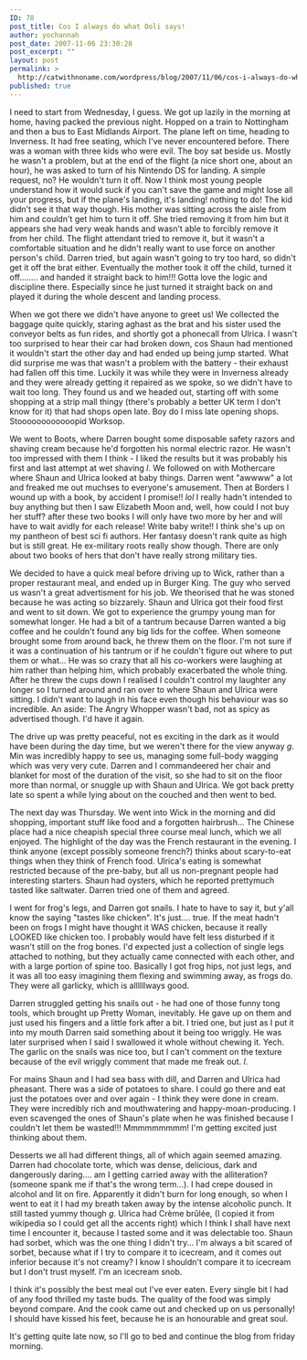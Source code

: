 ```yaml
---
ID: 78
post_title: Cos I always do what Ooli says!
author: yochannah
post_date: 2007-11-06 23:30:28
post_excerpt: ""
layout: post
permalink: >
  http://catwithnoname.com/wordpress/blog/2007/11/06/cos-i-always-do-what-ooli-says/
published: true
---
```

I need to start from Wednesday, I guess. We got up lazily in the morning at home, having packed the previous night. Hopped on a train to Nottingham and then a bus to East Midlands Airport. The plane left on time, heading to Inverness. It had free seating, which I've never encountered before. There was a woman with three kids who were evil. The boy sat beside us. Mostly he wasn't a problem, but at the end of the flight (a nice short one, about an hour), he was asked to turn of his Nintendo DS for landing. A simple request, no? He wouldn't turn it off. Now I think most young people understand how it would suck if you can't save the game and might lose all your progress, but if the plane's landing, it's landing! nothing to do! The kid didn't see it that way though. His mother was sitting across the aisle from him and couldn't get him to turn it off. She tried removing it from him but it appears she had very weak hands and wasn't able to forcibly remove it from her child. The flight attendant tried to remove it, but it wasn't a comfortable situation and he didn't really want to use force on another person's child. Darren tried, but again wasn't going to try too hard, so didn't get it off the brat either. Eventually the mother took it off the child, turned it off........ and handed it straight back to him!!! Gotta love the logic and discipline there. Especially since he just turned it straight back on and played it during the whole descent and landing process. 

When we got there we didn't have anyone to greet us! We collected the baggage quite quickly, staring aghast as the brat and his sister used the conveyor belts as fun rides, and shortly got a phonecall from Ulrica. I wasn't too surprised to hear their car had broken down, cos Shaun had mentioned it wouldn't start the other day and had ended up being jump started. What did surprise me was that wasn't a problem with the battery - their exhaust had fallen off this time. Luckily it was while they were in Inverness already and they were already getting it repaired as we spoke, so we didn't have to wait too long. They found us and we headed out, starting off with some shopping at a strip mall thingy (there's probably a better UK term I don't know for it) that had shops open late. Boy do I miss late opening shops. Stoooooooooooopid Worksop. 

We went to Boots, where Darren bought some disposable safety razors and shaving cream because he'd forgotten his normal electric razor. He wasn't too impressed with them I think - I liked the results but it was probably his first and last attempt at wet shaving *l*. We followed on with Mothercare where Shaun and Ulrica looked at baby things. Darren went "awwww" a lot and freaked me out muchses to everyone's amusement. Then at Borders I wound up with a book, by accident I promise!! *lol* I really hadn't intended to buy anything but then I saw Elizabeth Moon and, well, how could I not buy her stuff? after these two books I will only have two more by her and will have to wait avidly for each release! Write baby write!! I think she's up on my pantheon of best sci fi authors. Her fantasy doesn't rank quite as high but is still great. He ex-military roots really show though. There are only about two books of hers that don't have really strong military ties. 

We decided to have a quick meal before driving up to Wick, rather than a proper restaurant meal, and ended up in Burger King. The guy who served us wasn't a great advertisment for his job. We theorised that he was stoned because he was acting so bizzarely. Shaun and Ulrica got their food first and went to sit down. We got to experience the grumpy young man for somewhat longer. He had a bit of a tantrum because Darren wanted a big coffee and he couldn't found any big lids for the coffee. When someone brought some from around back, he threw them on the floor. I'm not sure if it was a continuation of his tantrum or if he couldn't figure out where to put them or what... He was so crazy that all his co-workers were laughing at him rather than helping  him, which probably exacerbated the whole thing. After he threw the cups down I realised I couldn't control my laughter any longer so I turned around and ran over to where Shaun and Ulrica were sitting. I didn't want to laugh in his face even though his behaviour was so incredible. An aside: The Angry Whopper wasn't bad, not as spicy as advertised though. I'd have it again. 

The drive up was pretty peaceful, not es exciting in the dark as it would have been during the day time, but we weren't there for the view anyway *g*. Min was incredibly happy to see us, managing some full-body wagging which was very very cute. Darren and I commandeered her chair and blanket for most of the duration of the visit, so she had to sit on the floor more than normal, or snuggle up with Shaun and Ulrica. We got back pretty late so spent a while lying about on the couched and then went to bed.

The next day was Thursday. We went into Wick in the morning and did shopping, important stuff like food and a forgotten hairbrush... The Chinese place had a nice cheapish special three course meal lunch, which we all enjoyed. The highlight of the day was the French restaurant in the evening.  I think anyone (except possibly someone french?) thinks about scary-to-eat things when they think of French food. Ulrica's eating is somewhat restricted because of the pre-baby, but all us non-pregnant people had interesting starters. Shaun had oysters, which he reported prettymuch tasted like saltwater. Darren tried one of them and agreed. 

I went for frog's legs, and Darren got snails. I hate to have to say it, but y'all know the saying "tastes like chicken". It's just.... true. If the meat hadn't been on frogs I might have thought it WAS chicken, because it really LOOKED like chicken too. I probably would have felt less disturbed if it wasn't still on the frog bones. I'd expected just a collection of single legs attached to nothing, but they actually came connected with each other, and with a large portion of spine too. Basically I got frog hips, not just legs, and it was all too easy imagining them flexing and swimming away, as frogs do. They were all garlicky, which is allllllways good.

Darren struggled getting his snails out - he had one of those funny tong tools, which brought up Pretty Woman, inevitably. He gave up on them and just used his fingers and a little fork after a bit. I tried one, but just as I put it into my mouth Darren said something about it being too wriggly. He was later surprised when I said I swallowed it whole without chewing it. Yech. The garlic on the snails was nice too, but I can't comment on the texture because of the evil wriggly comment that made me freak out. *l*.  

For mains Shaun and I had sea bass with dill, and Darren and Ulrica had pheasant. There was a side of potatoes to share. I could go there and eat just the potatoes over and over again - I think they were done in cream. They were incredibly rich and mouthwatering and happy-moan-producing. I even scavenged the ones of Shaun's plate when he was finished because I couldn't let them be wasted!!! Mmmmmmmmm! I'm getting excited just thinking about them. 

Desserts we all had different things, all of which again seemed amazing. Darren had chocolate torte, which was dense, delicious, dark and dangerously daring.... am I getting carried away with the alliteration? (someone spank me if that's the wrong term...). I had crepe doused in alcohol and lit on fire. Apparently it didn't burn for long enough, so when I went to eat it I had my breath taken away by the intense alcoholic punch. It still tasted yummy though *g*. Ulrica had Crème brûlée, (I copied it from wikipedia so I could get all the accents right) which I think I shall have next time I encounter it, because I tasted some and it was delectable too. Shaun had sorbet, which was the one thing I didn't try... I'm always a bit scared of sorbet, because what if I try to compare it to icecream, and it comes out inferior because it's not creamy? I know I shouldn't compare it to icecream but I don't trust myself. I'm an icecream snob. 

I think it's possibly the best meal out I've ever eaten. Every single bit I had of any food thrilled my taste buds. The quality of the food was simply beyond compare. And the cook came out and checked up on us personally! I should have kissed his feet, because he is an honourable and great soul. 

It's getting quite late now, so I'll go to bed and continue the blog from friday morning.
